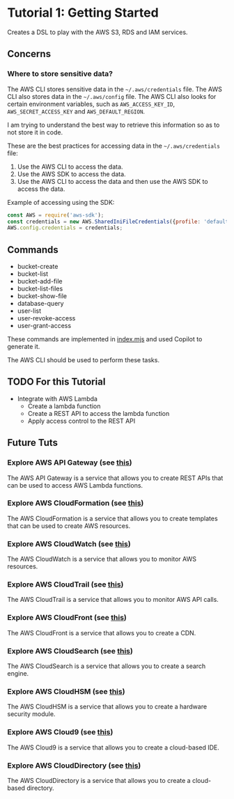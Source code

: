 # Tutorial 1: Getting Started

Creates a DSL to play with the AWS S3, RDS and IAM services.

## Concerns

### Where to store sensitive data?

The AWS CLI stores sensitive data in the `~/.aws/credentials` file.
The AWS CLI also stores data in the `~/.aws/config` file.
The AWS CLI also looks for certain environment variables, such as `AWS_ACCESS_KEY_ID`, `AWS_SECRET_ACCESS_KEY` and `AWS_DEFAULT_REGION`.

I am trying to understand the best way to retrieve this information so as to not store it in code.

These are the best practices for accessing data in the `~/.aws/credentials` file:

  1. Use the AWS CLI to access the data.
  2. Use the AWS SDK to access the data.
  3. Use the AWS CLI to access the data and then use the AWS SDK to access the data.

Example of accessing using the SDK:

```javascript
const AWS = require('aws-sdk');
const credentials = new AWS.SharedIniFileCredentials({profile: 'default'});
AWS.config.credentials = credentials;
```

## Commands

* bucket-create
* bucket-list
* bucket-add-file
* bucket-list-files
* bucket-show-file
* database-query
* user-list
* user-revoke-access
* user-grant-access

These commands are implemented in [index.mjs](./index.mjs) and used Copilot to generate it.

The AWS CLI should be used to perform these tasks.

## TODO For this Tutorial

* Integrate with AWS Lambda
  * Create a lambda function
  * Create a REST API to access the lambda function
  * Apply access control to the REST API

## Future Tuts

### Explore AWS API Gateway (see [this](https://docs.aws.amazon.com/apigateway/latest/developerguide/api-gateway-create-api-as-simple-proxy-for-lambda.html))

The AWS API Gateway is a service that allows you to create REST APIs that can be used to access AWS Lambda functions.

### Explore AWS CloudFormation (see [this](https://docs.aws.amazon.com/AWSCloudFormation/latest/UserGuide/Welcome.html))

The AWS CloudFormation is a service that allows you to create templates that can be used to create AWS resources.

### Explore AWS CloudWatch (see [this](https://docs.aws.amazon.com/AmazonCloudWatch/latest/monitoring/WhatIsCloudWatch.html))

The AWS CloudWatch is a service that allows you to monitor AWS resources.

### Explore AWS CloudTrail (see [this](https://docs.aws.amazon.com/awscloudtrail/latest/userguide/cloudtrail-user-guide.html))

The AWS CloudTrail is a service that allows you to monitor AWS API calls.

### Explore AWS CloudFront (see [this](https://docs.aws.amazon.com/AmazonCloudFront/latest/DeveloperGuide/Introduction.html))

The AWS CloudFront is a service that allows you to create a CDN.

### Explore AWS CloudSearch (see [this](https://docs.aws.amazon.com/cloudsearch/latest/developerguide/what-is-cloudsearch.html))

The AWS CloudSearch is a service that allows you to create a search engine.

### Explore AWS CloudHSM (see [this](https://docs.aws.amazon.com/cloudhsm/latest/userguide/what-is-cloudhsm.html))

The AWS CloudHSM is a service that allows you to create a hardware security module.

### Explore AWS Cloud9 (see [this](https://docs.aws.amazon.com/cloud9/latest/user-guide/welcome.html))

The AWS Cloud9 is a service that allows you to create a cloud-based IDE.

### Explore AWS CloudDirectory (see [this](https://docs.aws.amazon.com/clouddirectory/latest/developerguide/what_is_cloud_directory.html))

The AWS CloudDirectory is a service that allows you to create a cloud-based directory.
